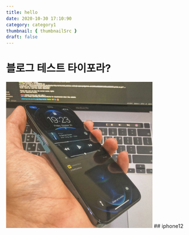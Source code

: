 ```yaml
---
title: hello
date: 2020-10-30 17:10:90
category: category1
thumbnail: { thumbnailSrc }
draft: false
---
```


# 블로그 테스트 타이포라?

<img src="assets/2020-10-31/82871425-0B10-4E9E-8941-F9501660BA16.JPG" width="400"/>
## iphone12
